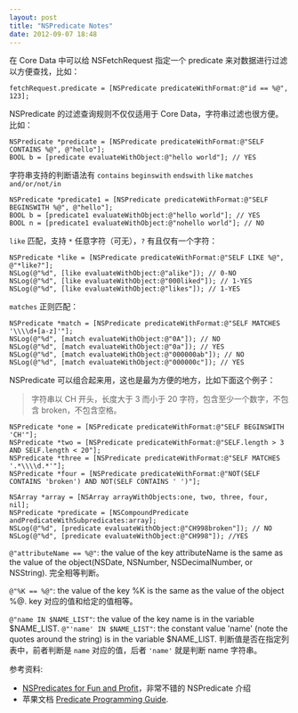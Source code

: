 ```yaml
---
layout: post
title: "NSPredicate Notes"
date: 2012-09-07 18:48
---
```


在 Core Data 中可以给 NSFetchRequest 指定一个 predicate 来对数据进行过滤以方便查找，比如：

```objc
fetchRequest.predicate = [NSPredicate predicateWithFormat:@"id == %@", 123];
```

NSPredicate 的过滤查询规则不仅仅适用于 Core Data，字符串过滤也很方便。比如：

```objc
NSPredicate *predicate = [NSPredicate predicateWithFormat:@"SELF CONTAINS %@", @"hello"];
BOOL b = [predicate evaluateWithObject:@"hello world"]; // YES
```

字符串支持的判断语法有 `contains` `beginswith` `endswith` `like` `matches` `and/or/not/in`

```objc
NSPredicate *predicate1 = [NSPredicate predicateWithFormat:@"SELF BEGINSWITH %@", @"hello"];
BOOL b = [predicate1 evaluateWithObject:@"hello world"]; // YES
BOOL n = [predicate1 evaluateWithObject:@"nohello world"]; // NO
```

`like` 匹配，支持 `*` 任意字符（可无），`?` 有且仅有一个字符：

```objc
NSPredicate *like = [NSPredicate predicateWithFormat:@"SELF LIKE %@", @"*like?"];
NSLog(@"%d", [like evaluateWithObject:@"alike"]); // 0-NO
NSLog(@"%d", [like evaluateWithObject:@"000liked"]); // 1-YES
NSLog(@"%d", [like evaluateWithObject:@"likes"]); // 1-YES
```

`matches` 正则匹配：

```objc
NSPredicate *match = [NSPredicate predicateWithFormat:@"SELF MATCHES '\\\\d+[a-z]'"];
NSLog(@"%d", [match evaluateWithObject:@"0A"]); // NO
NSLog(@"%d", [match evaluateWithObject:@"0a"]); // YES
NSLog(@"%d", [match evaluateWithObject:@"000000ab"]); // NO
NSLog(@"%d", [match evaluateWithObject:@"000000c"]); // YES
```

NSPredicate 可以组合起来用，这也是最为方便的地方，比如下面这个例子：

> 字符串以 CH 开头，长度大于 3 而小于 20 字符，包含至少一个数字，不包含 broken，不包含空格。

```objc
NSPredicate *one = [NSPredicate predicateWithFormat:@"SELF BEGINSWITH 'CH'"];
NSPredicate *two = [NSPredicate predicateWithFormat:@"SELF.length > 3 AND SELF.length < 20"];
NSPredicate *three = [NSPredicate predicateWithFormat:@"SELF MATCHES '.*\\\\d.*'"];
NSPredicate *four = [NSPredicate predicateWithFormat:@"NOT(SELF CONTAINS 'broken') AND NOT(SELF CONTAINS ' ')"];

NSArray *array = [NSArray arrayWithObjects:one, two, three, four, nil];
NSPredicate *predicate = [NSCompoundPredicate andPredicateWithSubpredicates:array];
NSLog(@"%d", [predicate evaluateWithObject:@"CH998broken"]); // NO
NSLog(@"%d", [predicate evaluateWithObject:@"CH998"]); //YES
```

`@"attributeName == %@"`: the value of the key attributeName is the same as the value of the object(NSDate, NSNumber, NSDecimalNumber, or NSString). 完全相等判断。

`@"%K == %@"`: the value of the key %K is the same as the value of the object %@. key 对应的值和给定的值相等。

`@"name IN $NAME_LIST"`: the value of the key name is in the variable $NAME_LIST. `@"'name' IN $NAME_LIST"`: the constant value 'name' (note the quotes around the string) is in the variable $NAME_LIST. 判断值是否在指定列表中，前者判断是 `name` 对应的值，后者 `'name'` 就是判断 name 字符串。

参考资料:

- [NSPredicates for Fun and Profit][1]，非常不错的 NSPredicate 介绍
- 苹果文档 [Predicate Programming Guide][2].

[1]:https://speakerdeck.com/u/kognate/p/nspredicates-for-fun-and-profit
[2]:https://developer.apple.com/library/mac/#documentation/Cocoa/Conceptual/Predicates/Articles/pCreating.html


